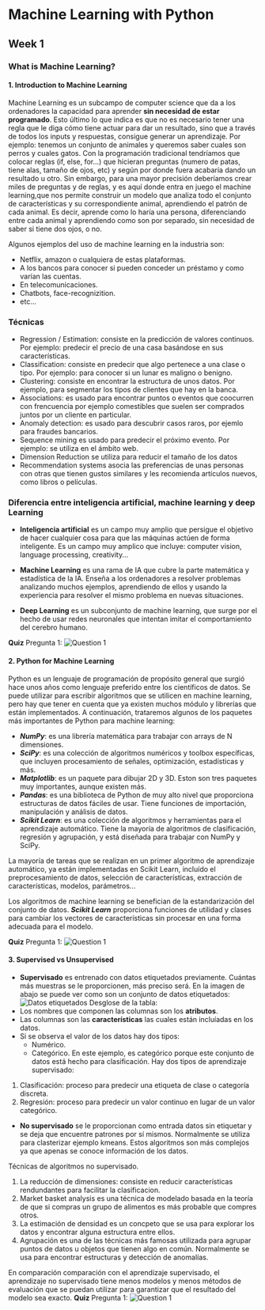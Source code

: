 # **Machine Learning with Python**
## **Week 1**
### **What is Machine Learning?**
#### **1. Introduction to Machine Learning**
Machine Learning es un subcampo de computer science que da a los ordenadores la capacidad para aprender **sin necesidad de estar programado**. Esto último lo que indica es que no es necesario tener una regla que le diga cómo tiene actuar para dar un resultado, sino que a través de todos los inputs y respuestas, consigue generar un aprendizaje. Por ejemplo: tenemos un conjunto de animales y queremos saber cuales son perros y cuales gatos. Con la programación tradicional tendríamos que colocar reglas (if, else, for...) que hicieran preguntas (numero de patas, tiene alas, tamaño de ojos, etc) y según por donde fuera acabaría dando un resultado u otro. Sin embargo, para una mayor precisión deberíamos crear miles de preguntas y de reglas, y es aquí donde entra en juego el machine learning,que nos permite construir un modelo que analiza todo el conjunto de características y su correspondiente animal, aprendiendo el patrón de cada animal. Es decir, aprende como lo haría una persona, diferenciando entre cada animal y aprendiendo como son por separado, sin necesidad de saber si tiene dos ojos, o no.

Algunos ejemplos del uso de machine learning en la industria son:
* Netflix, amazon o cualquiera de estas plataformas.
* A los bancos para conocer si pueden conceder un préstamo y como varían las cuentas.
* En telecomunicaciones.
* Chatbots, face-recognizition.
* etc...

### Técnicas
* Regression / Estimation: consiste en la predicción de valores continuos. Por ejemplo: predecir el precio de una casa basándose en sus características.
* Classification: consiste en predecir que algo pertenece a una clase o tipo. Por ejemplo: para conocer si un lunar es maligno o benigno.
* Clustering: consiste en encontrar la estructura de unos datos. Por ejemplo, para segmentar los tipos de clientes que hay en la banca.
* Associations: es usado para encontrar puntos o eventos que coocurren con frencuencia por ejemplo comestibles que suelen ser comprados juntos por un cliente en particular.
* Anomaly detection: es usado para descubrir casos raros, por ejemlo para fraudes bancarios.
* Sequence mining es usado para predecir el próximo evento. Por ejemplo: se utiliza en el ámbito web.
* Dimension Reduction se utiliza para reducir el tamaño de los datos
* Recommendation systems asocia las preferencias de unas personas con otras que tienen gustos similares y les recomienda artículos nuevos, como libros o películas.

### Diferencia entre inteligencia artificial, machine learning y deep Learning
* **Inteligencia artificial** es un campo muy amplio que persigue el objetivo de hacer cualquier cosa para que las máquinas actúen de forma inteligente. Es un campo muy amplico que incluye: computer vision, language processing, creativity...
* **Machine Learning** es una rama de IA que cubre la parte matemática y estadística de la IA. Enseña a los ordenadores a resolver problemas analizando muchos ejemplos, aprendiendo de ellos y usando la experiencia para resolver el mismo problema en nuevas situaciones.

* **Deep Learning** es un subconjunto de machine learning, que surge por el hecho de usar redes neuronales que intentan imitar el comportamiento del cerebro humano.

**Quiz**
Pregunta 1:
![Question 1](/home/ntamurejocolorado/Projects/Coursera/Machine-Learning-with-Python/Week_1/images/Image_1.png)

#### **2. Python for Machine Learning**
Python es un lenguaje de programación de propósito general que surgió hace unos años como lenguaje preferido entre los científicos de datos. Se puede utilizar para escribir algoritmos que se utilicen en machine learning, pero hay que tener en cuenta que ya existen muchos módulo y librerías que están implementados. A continuación, trataremos algunos de los paquetes más importantes de Python para machine learning:
* ***NumPy***: es una librería matemática para trabajar con arrays de N dimensiones.
* ***SciPy***: es una colección de algoritmos numéricos y toolbox específicas, que incluyen procesamiento de señales, optimización, estadísticas y más.
* ***Matplotlib***: es un paquete para dibujar 2D y 3D.
Eston son tres paquetes muy importantes, aunque existen más.
* ***Pandas***: es una biblioteca de Python de muy alto nivel que proporciona estructuras de datos fáciles de usar. Tiene funciones de importación, manipulación y análisis de datos.
* ***Scikit Learn***: es una colección de algoritmos y herramientas para el aprendizaje automático. Tiene la mayoría de algoritmos de clasificación, regresión y agrupación, y está diseñada para trabajar con NumPy y SciPy.

La mayoría de tareas que se realizan en un primer algoritmo de aprendizaje automático, ya están implementadas en Scikit Learn, incluído el preprocesamiento de datos, selección de características, extracción de características, modelos, parámetros...

Los algoritmos de machine learning se benefician de la estandarización del conjunto de datos. ***Scikit Learn*** proporciona funciones de utilidad y clases para cambiar los vectores de características sin procesar en una forma adecuada para el modelo.

**Quiz**
Pregunta 1:
![Question 1](/home/ntamurejocolorado/Projects/Coursera/Machine-Learning-with-Python/Week_1/images/Image_2.png)

#### **3. Supervised vs Unsupervised**

* **Supervisado** es entrenado con datos etiquetados previamente. Cuántas más muestras se le proporcionen, más preciso será.
En la imagen de abajo se puede ver como son un conjunto de datos etiquetados:
![Datos etiquetados](/home/ntamurejocolorado/Projects/Coursera/Machine-Learning-with-Python/Week_1/images/Image_3.png)
Desglose de la tabla:
* Los nombres que componen las columnas son los **atributos**.
* Las columnas son las **características** las cuales están incluíadas en los datos.
* Si se observa el valor de los datos hay dos tipos:
  * Numérico.
  * Categórico.
  En este ejemplo, es categórico porque este conjunto de datos está hecho para clasificación.
Hay dos tipos de aprendizaje supervisado:
1. Clasificación: proceso para predecir una etiqueta de clase o categoría discreta.
2. Regresión: proceso para predecir un valor continuo en lugar de un valor categórico.

* **No supervisado** se le proporcionan como entrada datos sin etiquetar y se deja que encuentre patrones por sí mismos. Normalmente se utiliza para clasterizar ejemplo kmeans. Estos algoritmos son más complejos ya que apenas se conoce información de los datos.

Técnicas de algoritmos no supervisado.
1. La reducción de dimensiones: consiste en reducir características rendundantes para facilitar la clasificacion.
2. Market basket analysis es una técnica de modelado basada en la teoría de que si compras un grupo de alimentos es más probable que compres otros.
3. La estimación de densidad es un concpeto que se usa para explorar los datos y encontrar alguna estructura entre ellos.
4. Agrupación es una de las técnicas más famosas utilizada para agrupar puntos de datos u objetos que tienen algo en común. Normalmente se usa para encontrar estructuras y detección de anomalías.

En comparación comparación con el aprendizaje supervisado, el aprendizaje no supervisado tiene menos modelos y menos métodos de evaluación que se puedan utilizar para garantizar que el resultado del modelo sea exacto.
**Quiz**
Pregunta 1:
![Question 1](/home/ntamurejocolorado/Projects/Coursera/Machine-Learning-with-Python/Week_1/images/Image_4.png)
